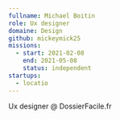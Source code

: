```yaml
---
fullname: Michael Boitin
role: Ux designer
domaine: Design
github: mickeymick25
missions:
  - start: 2021-02-08
    end: 2021-05-08
    status: independent
startups:
  - locatio
---
```


Ux designer @ DossierFacile.fr
